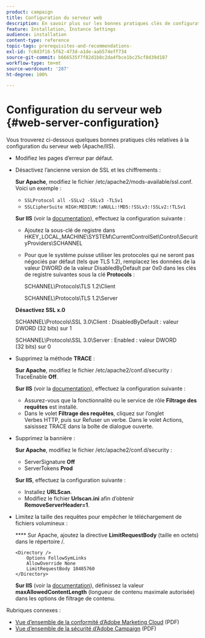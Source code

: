 ```yaml
---
product: campaign
title: Configuration du serveur web
description: En savoir plus sur les bonnes pratiques clés de configuration d'un serveur web
feature: Installation, Instance Settings
audience: installation
content-type: reference
topic-tags: prerequisites-and-recommendations-
exl-id: fc0d3f16-5f62-473d-a1de-aab574eff734
source-git-commit: b666535f7f82d1b8c2da4fbce1bc25cf8d39d187
workflow-type: tm+mt
source-wordcount: '287'
ht-degree: 100%

---
```


# Configuration du serveur web {#web-server-configuration}



Vous trouverez ci-dessous quelques bonnes pratiques clés relatives à la configuration du serveur web (Apache/IIS).

* Modifiez les pages d’erreur par défaut.

* Désactivez l’ancienne version de SSL et les chiffrements :

  **Sur Apache**, modifiez le fichier /etc/apache2/mods-available/ssl.conf. Voici un exemple :

   * `SSLProtocol all -SSLv2 -SSLv3 -TLSv1`
   * `SSLCipherSuite HIGH:MEDIUM:!aNULL:!MD5:!SSLv3:!SSLv2:!TLSv1`

  **Sur IIS** (voir la [documentation](https://support.microsoft.com/en-us/kb/245030)), effectuez la configuration suivante :

   * Ajoutez la sous-clé de registre dans HKEY_LOCAL_MACHINE\SYSTEM\CurrentControlSet\Control\SecurityProviders\SCHANNEL
   * Pour que le système puisse utiliser les protocoles qui ne seront pas négociés par défaut (tels que TLS 1.2), remplacez les données de la valeur DWORD de la valeur DisabledByDefault par 0x0 dans les clés de registre suivantes sous la clé **Protocols** :

     SCHANNEL\Protocols\TLS 1.2\Client

     SCHANNEL\Protocols\TLS 1.2\Server

  **Désactivez SSL x.0**

  SCHANNEL\Protocols\SSL 3.0\Client : DisabledByDefault : valeur DWORD (32 bits) sur 1

  SCHANNEL\Protocols\SSL 3.0\Server : Enabled : valeur DWORD (32 bits) sur 0

* Supprimez la méthode **TRACE** :

  **Sur Apache**, modifiez le fichier /etc/apache2/conf.d/security : TraceEnable **Off**.

  **Sur IIS** (voir la [documentation](https://www.iis.net/configreference/system.webserver/security/requestfiltering/verbs)), effectuez la configuration suivante :

   * Assurez-vous que la fonctionnalité ou le service de rôle **Filtrage des requêtes** est installé.
   * Dans le volet **Filtrage des requêtes**, cliquez sur l’onglet Verbes HTTP, puis sur Refuser un verbe. Dans le volet Actions, saisissez TRACE dans la boîte de dialogue ouverte.

* Supprimez la bannière :

  **Sur Apache**, modifiez le fichier /etc/apache2/conf.d/security :

   * ServerSignature **Off**
   * ServerTokens **Prod**

  **Sur IIS**, effectuez la configuration suivante :

   * Installez **URLScan**.
   * Modifiez le fichier **Urlscan.ini** afin d’obtenir **RemoveServerHeader=1**.

* Limitez la taille des requêtes pour empêcher le téléchargement de fichiers volumineux :

  **** Sur Apache, ajoutez la directive **LimitRequestBody** (taille en octets) dans le répertoire /.

  ```
  <Directory />
      Options FollowSymLinks
      AllowOverride None
      LimitRequestBody 10485760
  </Directory>
  ```

  **Sur IIS** (voir la [documentation](https://www.iis.net/configreference/system.webserver/security/requestfiltering/requestlimits)), définissez la valeur **maxAllowedContentLength** (longueur de contenu maximale autorisée) dans les options de filtrage de contenu.

Rubriques connexes :

* [Vue d’ensemble de la conformité d’Adobe Marketing Cloud](https://experienceleague.adobe.com/docs/core-services/assets/Adobe-Marketing-Cloud-Privacy-and-Security-Overview.pdf) (PDF)
* [Vue d’ensemble de la sécurité d’Adobe Campaign](https://www.adobe.com/content/dam/cc/en/security/pdfs/ADB-CampaignSecurity-WP.pdf) (PDF)
